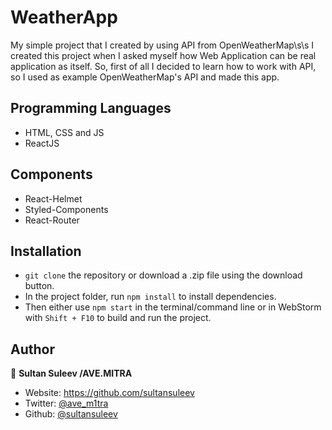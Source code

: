 
# WeatherApp
My simple project that I created by using API from OpenWeatherMap\s\s
I created this project when I asked myself how Web Application can be real application as itself. So, first of all I decided to learn how to work with API, so I used as example OpenWeatherMap's API and made this app.  

## Programming Languages

- HTML, CSS and JS
- ReactJS

## Components

- React-Helmet
- Styled-Components
- React-Router

## Installation

- `git clone` the repository or download a .zip file using the download button.
- In the project folder, run `npm install` to install dependencies.
- Then either use `npm start` in the terminal/command line or in WebStorm with `Shift + F10` to build and run the project.

## Author

👤 **Sultan Suleev /AVE.MITRA**

* Website: https://github.com/sultansuleev
* Twitter: [@ave_m1tra](https://twitter.com/ave_m1tra)
* Github: [@sultansuleev](https://github.com/sultansuleev)
